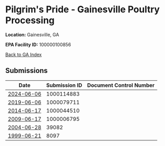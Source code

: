 # Pilgrim's Pride - Gainesville Poultry Processing 

**Location:** Gainesville, GA

**EPA Facility ID:** 100000100856

[Back to GA Index](../../index.md)

## Submissions

| Date | Submission ID | Document Control Number |
|------|--------------|-------------------------|
| [2024-06-06](submissions/1000114883.md) | 1000114883 |  |
| [2019-06-06](submissions/1000079711.md) | 1000079711 |  |
| [2014-06-17](submissions/1000044510.md) | 1000044510 |  |
| [2009-06-17](submissions/1000006795.md) | 1000006795 |  |
| [2004-06-28](submissions/39082.md) | 39082 |  |
| [1999-06-21](submissions/8097.md) | 8097 |  |
